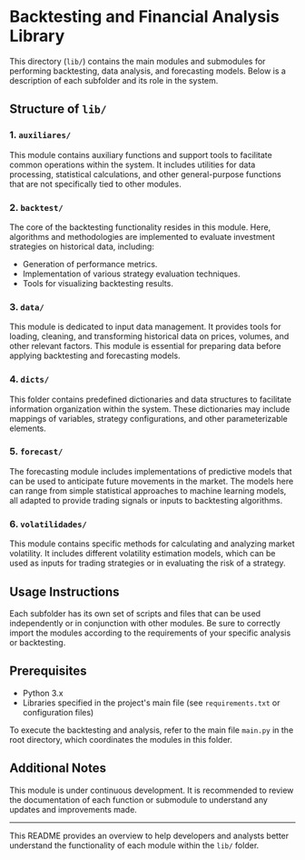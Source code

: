# Backtesting and Financial Analysis Library

This directory (`lib/`) contains the main modules and submodules for performing backtesting, data analysis, and forecasting models. Below is a description of each subfolder and its role in the system.

## Structure of `lib/`

### 1. `auxiliares/`
This module contains auxiliary functions and support tools to facilitate common operations within the system. It includes utilities for data processing, statistical calculations, and other general-purpose functions that are not specifically tied to other modules.

### 2. `backtest/`
The core of the backtesting functionality resides in this module. Here, algorithms and methodologies are implemented to evaluate investment strategies on historical data, including:
- Generation of performance metrics.
- Implementation of various strategy evaluation techniques.
- Tools for visualizing backtesting results.

### 3. `data/`
This module is dedicated to input data management. It provides tools for loading, cleaning, and transforming historical data on prices, volumes, and other relevant factors. This module is essential for preparing data before applying backtesting and forecasting models.

### 4. `dicts/`
This folder contains predefined dictionaries and data structures to facilitate information organization within the system. These dictionaries may include mappings of variables, strategy configurations, and other parameterizable elements.

### 5. `forecast/`
The forecasting module includes implementations of predictive models that can be used to anticipate future movements in the market. The models here can range from simple statistical approaches to machine learning models, all adapted to provide trading signals or inputs to backtesting algorithms.

### 6. `volatilidades/`
This module contains specific methods for calculating and analyzing market volatility. It includes different volatility estimation models, which can be used as inputs for trading strategies or in evaluating the risk of a strategy.

## Usage Instructions

Each subfolder has its own set of scripts and files that can be used independently or in conjunction with other modules. Be sure to correctly import the modules according to the requirements of your specific analysis or backtesting.

## Prerequisites

- Python 3.x
- Libraries specified in the project's main file (see `requirements.txt` or configuration files)

To execute the backtesting and analysis, refer to the main file `main.py` in the root directory, which coordinates the modules in this folder.

## Additional Notes

This module is under continuous development. It is recommended to review the documentation of each function or submodule to understand any updates and improvements made.

---

This README provides an overview to help developers and analysts better understand the functionality of each module within the `lib/` folder.
